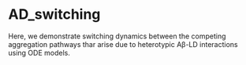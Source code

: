 # AD_switching
Here, we demonstrate switching dynamics between the competing aggregation pathways thar arise due to heterotypic Aβ-LD interactions using ODE models.
